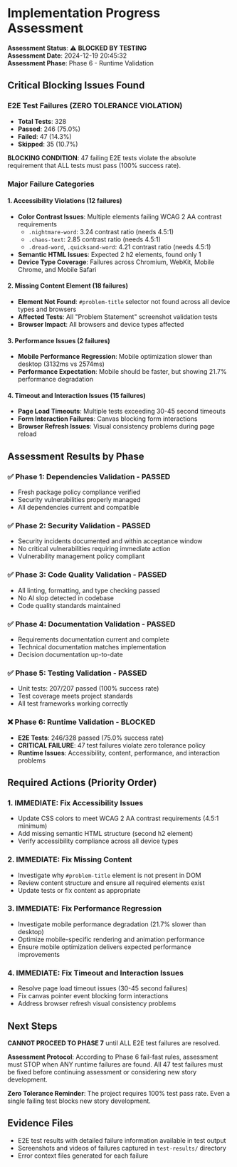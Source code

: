 # Implementation Progress Assessment

**Assessment Status**: ⚠️ **BLOCKED BY TESTING**  
**Assessment Date**: 2024-12-19 20:45:32  
**Assessment Phase**: Phase 6 - Runtime Validation  

## Critical Blocking Issues Found

### E2E Test Failures (ZERO TOLERANCE VIOLATION)
- **Total Tests**: 328
- **Passed**: 246 (75.0%)
- **Failed**: 47 (14.3%)
- **Skipped**: 35 (10.7%)

**BLOCKING CONDITION**: 47 failing E2E tests violate the absolute requirement that ALL tests must pass (100% success rate).

### Major Failure Categories

#### 1. Accessibility Violations (12 failures)
- **Color Contrast Issues**: Multiple elements failing WCAG 2 AA contrast requirements
  - `.nightmare-word`: 3.24 contrast ratio (needs 4.5:1)
  - `.chaos-text`: 2.85 contrast ratio (needs 4.5:1)  
  - `.dread-word`, `.quicksand-word`: 4.21 contrast ratio (needs 4.5:1)
- **Semantic HTML Issues**: Expected 2 h2 elements, found only 1
- **Device Type Coverage**: Failures across Chromium, WebKit, Mobile Chrome, and Mobile Safari

#### 2. Missing Content Element (18 failures)
- **Element Not Found**: `#problem-title` selector not found across all device types and browsers
- **Affected Tests**: All "Problem Statement" screenshot validation tests
- **Browser Impact**: All browsers and device types affected

#### 3. Performance Issues (2 failures)
- **Mobile Performance Regression**: Mobile optimization slower than desktop (3132ms vs 2574ms)
- **Performance Expectation**: Mobile should be faster, but showing 21.7% performance degradation

#### 4. Timeout and Interaction Issues (15 failures)
- **Page Load Timeouts**: Multiple tests exceeding 30-45 second timeouts
- **Form Interaction Failures**: Canvas blocking form interactions
- **Browser Refresh Issues**: Visual consistency problems during page reload

## Assessment Results by Phase

### ✅ Phase 1: Dependencies Validation - PASSED
- Fresh package policy compliance verified
- Security vulnerabilities properly managed
- All dependencies current and compatible

### ✅ Phase 2: Security Validation - PASSED  
- Security incidents documented and within acceptance window
- No critical vulnerabilities requiring immediate action
- Vulnerability management policy compliant

### ✅ Phase 3: Code Quality Validation - PASSED
- All linting, formatting, and type checking passed
- No AI slop detected in codebase
- Code quality standards maintained

### ✅ Phase 4: Documentation Validation - PASSED
- Requirements documentation current and complete
- Technical documentation matches implementation
- Decision documentation up-to-date

### ✅ Phase 5: Testing Validation - PASSED
- Unit tests: 207/207 passed (100% success rate)
- Test coverage meets project standards
- All test frameworks working correctly

### ❌ Phase 6: Runtime Validation - **BLOCKED**
- **E2E Tests**: 246/328 passed (75.0% success rate)
- **CRITICAL FAILURE**: 47 test failures violate zero tolerance policy
- **Runtime Issues**: Accessibility, content, performance, and interaction problems

## Required Actions (Priority Order)

### 1. IMMEDIATE: Fix Accessibility Issues
- Update CSS colors to meet WCAG 2 AA contrast requirements (4.5:1 minimum)
- Add missing semantic HTML structure (second h2 element)
- Verify accessibility compliance across all device types

### 2. IMMEDIATE: Fix Missing Content
- Investigate why `#problem-title` element is not present in DOM
- Review content structure and ensure all required elements exist
- Update tests or fix content as appropriate

### 3. IMMEDIATE: Fix Performance Regression  
- Investigate mobile performance degradation (21.7% slower than desktop)
- Optimize mobile-specific rendering and animation performance
- Ensure mobile optimization delivers expected performance improvements

### 4. IMMEDIATE: Fix Timeout and Interaction Issues
- Resolve page load timeout issues (30-45 second failures)
- Fix canvas pointer event blocking form interactions
- Address browser refresh visual consistency problems

## Next Steps

**CANNOT PROCEED TO PHASE 7** until ALL E2E test failures are resolved.

**Assessment Protocol**: According to Phase 6 fail-fast rules, assessment must STOP when ANY runtime failures are found. All 47 test failures must be fixed before continuing assessment or considering new story development.

**Zero Tolerance Reminder**: The project requires 100% test pass rate. Even a single failing test blocks new story development.

## Evidence Files
- E2E test results with detailed failure information available in test output
- Screenshots and videos of failures captured in `test-results/` directory
- Error context files generated for each failure